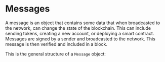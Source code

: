 # Messages

A message is an object that contains some data that when broadcasted to the network, can change the state of the blockchain. This can include sending tokens, creating a new account, or deploying a smart contract. Messages are signed by a sender and broadcasted to the network. This message is then verified and included in a block.

This is the general structure of a `Message` object:


